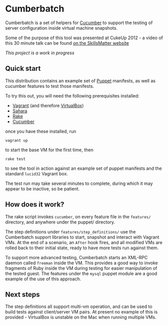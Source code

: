 # Cumberbatch

Cumberbatch is a set of helpers for [Cucumber](http://cukes.info/) to support the testing of server configuration inside virtual machine snapshots.

Some of the purpose of this tool was presented at CukeUp 2012 - a video of this 30 minute talk can be found [on the SkillsMatter website](http://skillsmatter.com/podcast/design-architecture/test-driven-infrastructure-cucumber)

*This project is a work in progress*

## Quick start

This distribution contains an example set of [Puppet](http://puppetlabs.com/puppet/puppet-open-source/) manifests, as well as cucumber features to test those manifests.

To try this out, you will need the following prerequisites installed:

 * [Vagrant](http://vagrantup.com/) (and therefore [VirtualBox](http://www.virtualbox.org/))
 * [Sahara](http://rubygems.org/gems/sahara)
 * [Rake](http://rake.rubyforge.org/)
 * [Cucumber](http://cukes.info/)

once you have these installed, run

    vagrant up

to start the base VM for the first time, then

    rake test

to see the tool in action against an example set of puppet manifests and the standard `lucid32` Vagrant box.

The test run may take several minutes to complete, during which it may appear to be inactive, so be patient.

## How does it work?

The rake script invokes `cucumber`, on every feature file in the `features/` directory, and anywhere under the puppet/ directory.

The step definitions under `features/step_definitions/` use the Cumberbatch support libraries to start, snapshot and interact with Vagrant VMs.  At the end of a scenario, an `After` hook fires, and all modified VMs are rolled back to their initial state, ready to have more tests run against them.

To support more advanced testing, Cumberbatch starts an XML-RPC daemon called `freeman` inside the VM.  This provides a good way to invoke fragments of Ruby inside the VM during testing for easier manipulation of the tested guest.  The features under the `mysql` puppet module are a good example of the use of this approach.

## Next steps

The step definitions all support multi-vm operation, and can be used to build tests against client/server VM pairs.  At present no example of this is provided - VirtualBox is unstable on the Mac when running multiple VMs.


